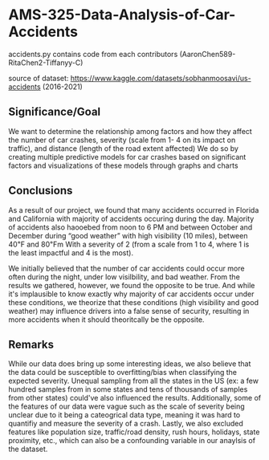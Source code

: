 # AMS-325-Data-Analysis-of-Car-Accidents
accidents.py contains code from each contributors (AaronChen589-RitaChen2-Tiffanyy-C)

source of dataset: https://www.kaggle.com/datasets/sobhanmoosavi/us-accidents (2016-2021)


## Significance/Goal
We want to determine the relationship among factors and how they affect the number of car crashes, severity (scale from 1- 4 on its impact on traffic), and distance (length of the road extent affected)
We do so by creating multiple predictive models for car crashes based on significant factors and visualizations of these models through graphs and charts


## Conclusions
As a result of our project, we found that many accidents occurred in Florida and California with majority of accidents occuring during the day.
Majority of accidents also haooebed from noon to 6 PM and between October and December during “good weather” with high visibility (10 miles), between  40℉  and 80℉m With a severity of 2 (from a scale from 1 to 4, where 1 is the least impactful and 4 is the most).

We initially believed that the number of car accidents could occur more often during the night, under low visilbility, and bad weather. From the results we gathered, however, we found the opposite to be true. And while it's implausible to know exactly why majority of car accidents occur under these conditions, we theorize that these conditions (high visibility and good weather) may influence drivers into a false sense of security, resulting in more accidents when it should theoritcally be the opposite. 


## Remarks
While our data does bring up some interesting ideas, we also believe that the data could be susceptible to overfitting/bias when classifying the expected severity. Unequal sampling from all the states in the US (ex: a few hundred samples from in some states and tens of thousands of samples from other states) could've also influenced the results. Additionally, some of the features of our data were vague such as the scale of severity being unclear due to it being a cateogrical data type, meaning it was hard to quantifiy and measure the severity of a crash. Lastly, we also excluded features like population size, traffic/road density, rush hours, holidays, state proximity, etc., which can also be a confounding variable in our anaylsis of the dataset.











